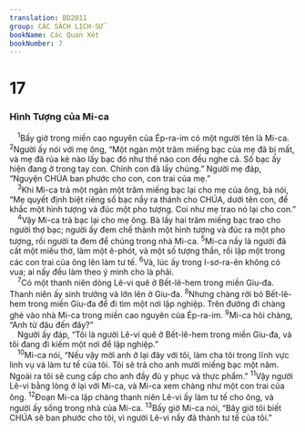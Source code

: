 ```yaml
---
translation: BD2011
group: CÁC SÁCH LỊCH-SỬ
bookName: Các Quan Xét 
bookNumber: 7
---
```


<div class="title"><h1>17</h1><h3>Hình Tượng của Mi-ca</h3></div>
<span class="verse cac_17_1"> <sup>1</sup>Bấy giờ trong miền cao nguyên của Ép-ra-im có một người tên là Mi-ca. </span>
<span class="verse cac_17_2"><sup>2</sup>Người ấy nói với mẹ ông, “Một ngàn một trăm miếng bạc của mẹ đã bị mất, và mẹ đã rủa kẻ nào lấy bạc đó như thế nào con đều nghe cả. Số bạc ấy hiện đang ở trong tay con. Chính con đã lấy chúng.” Người mẹ đáp, “Nguyện CHÚA ban phước cho con, con trai của mẹ.”<br/></span>
<span class="verse cac_17_3"> <sup>3</sup>Khi Mi-ca trả một ngàn một trăm miếng bạc lại cho mẹ của ông, bà nói, “Mẹ quyết định biệt riêng số bạc nầy ra thánh cho CHÚA, dưới tên con, để khắc một hình tượng và đúc một pho tượng. Coi như mẹ trao nó lại cho con.”<br/></span>
<span class="verse cac_17_4"> <sup>4</sup>Vậy Mi-ca trả bạc lại cho mẹ ông. Bà lấy hai trăm miếng bạc trao cho người thợ bạc; người ấy đem chế thành một hình tượng và đúc ra một pho tượng, rồi người ta đem để chúng trong nhà Mi-ca. </span>
<span class="verse cac_17_5"><sup>5</sup>Mi-ca nầy là người đã cất một miếu thờ, làm một ê-phót, và một số tượng thần, rồi lập một trong các con trai của ông lên làm tư tế. </span>
<span class="verse cac_17_6"><sup>6</sup>Vả, lúc ấy trong I-sơ-ra-ên không có vua; ai nấy đều làm theo ý mình cho là phải.<br/></span>
<span class="verse cac_17_7"> <sup>7</sup>Có một thanh niên dòng Lê-vi quê ở Bết-lê-hem trong miền Giu-đa. Thanh niên ấy sinh trưởng và lớn lên ở Giu-đa. </span>
<span class="verse cac_17_8"><sup>8</sup>Nhưng chàng rời bỏ Bết-lê-hem trong miền Giu-đa để đi tìm một nơi lập nghiệp. Trên đường đi chàng ghé vào nhà Mi-ca trong miền cao nguyên của Ép-ra-im. </span>
<span class="verse cac_17_9"><sup>9</sup>Mi-ca hỏi chàng, “Anh từ đâu đến đây?”<br/> Người ấy đáp, “Tôi là người Lê-vi quê ở Bết-lê-hem trong miền Giu-đa, và tôi đang đi kiếm một nơi để lập nghiệp.”<br/></span>
<span class="verse cac_17_10"> <sup>10</sup>Mi-ca nói, “Nếu vậy mời anh ở lại đây với tôi, làm cha tôi trong lĩnh vực linh vụ và làm tư tế của tôi. Tôi sẽ trả cho anh mười miếng bạc một năm. Ngoài ra tôi sẽ cung cấp cho anh đầy đủ y phục và thực phẩm.” </span>
<span class="verse cac_17_11"><sup>11</sup>Vậy người Lê-vi bằng lòng ở lại với Mi-ca, và Mi-ca xem chàng như một con trai của ông. </span>
<span class="verse cac_17_12"><sup>12</sup>Ðoạn Mi-ca lập chàng thanh niên Lê-vi ấy làm tư tế cho ông, và người ấy sống trong nhà của Mi-ca. </span>
<span class="verse cac_17_13"><sup>13</sup>Bấy giờ Mi-ca nói, “Bây giờ tôi biết CHÚA sẽ ban phước cho tôi, vì người Lê-vi nầy đã thành tư tế của tôi.”<br/></span>
